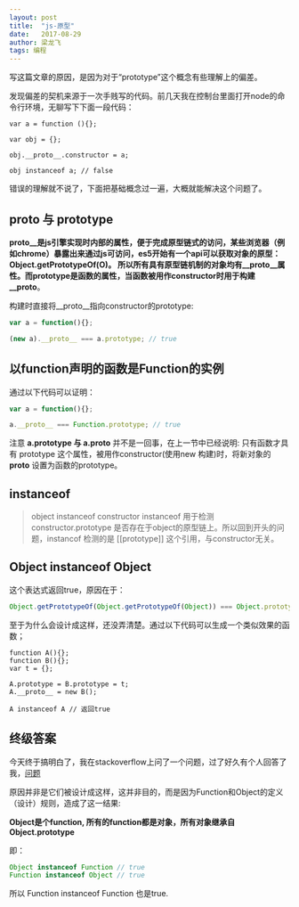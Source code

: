 ```yaml
---
layout: post
title:  "js-原型"
date:   2017-08-29
author: 梁龙飞
tags: 编程
---
```


写这篇文章的原因，是因为对于“prototype”这个概念有些理解上的偏差。

发现偏差的契机来源于一次手贱写的代码。前几天我在控制台里面打开node的命令行环境，无聊写下下面一段代码：

```
var a = function (){};

var obj = {};

obj.__proto__.constructor = a;

obj instanceof a; // false
```

错误的理解就不说了，下面把基础概念过一遍，大概就能解决这个问题了。

## __proto__ 与 prototype

__proto__是js引擎实现时内部的属性，便于完成原型链式的访问，某些浏览器（例如chrome）暴露出来通过js可访问，es5开始有一个api可以获取对象的原型：Object.getPrototypeOf(O)。
所以所有具有原型链机制的对象均有__proto__属性。而prototype是函数的属性，当函数被用作constructor时用于构建__proto__。

构建时直接将__proto__指向constructor的prototype:
```js
var a = function(){};

(new a).__proto__ === a.prototype; // true
```

## 以function声明的函数是Function的实例

通过以下代码可以证明：
```js
var a = function(){};

a.__proto__ === Function.prototype; // true
```

注意 **a.prototype 与 a.__proto__** 并不是一回事，在上一节中已经说明: 只有函数才具有 prototype 这个属性，被用作constructor(使用new 构建)时，将新对象的 __proto__ 设置为函数的prototype。

## instanceof

> object instanceof constructor
instanceof 用于检测 constructor.prototype 是否存在于object的原型链上。所以回到开头的问题，instancof 检测的是 [[prototype]] 这个引用，与constructor无关。

## Object instanceof Object
这个表达式返回true，原因在于：

```js
Object.getPrototypeOf(Object.getPrototypeOf(Object)) === Object.prototype;
```

至于为什么会设计成这样，还没弄清楚。通过以下代码可以生成一个类似效果的函数；

```
function A(){};
function B(){};
var t = {};

A.prototype = B.prototype = t; 
A.__proto__ = new B();

A instanceof A // 返回true

```

## 终级答案

今天终于搞明白了，我在stackoverflow上问了一个问题，过了好久有个人回答了我，[问题](https://stackoverflow.com/questions/45936000/how-to-explain-object-instanceof-object-returns-true-in-javascript?noredirect=1#comment78831774_45936000)

原因并非是它们被设计成这样，这并非目的，而是因为Function和Object的定义（设计）规则，造成了这一结果:

**Object是个function, 所有的function都是对象，所有对象继承自Object.prototype**

即：

```js
Object instanceof Function // true
Function instanceof Object // true
```

所以 Function instanceof Function 也是true.









